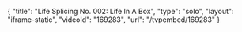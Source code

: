 {
    "title": "Life Splicing No. 002: Life In A Box",
    "type": "solo",
    "layout": "iframe-static",
    "videoId": "169283",
    "url": "\/tvpembed\/169283"
}